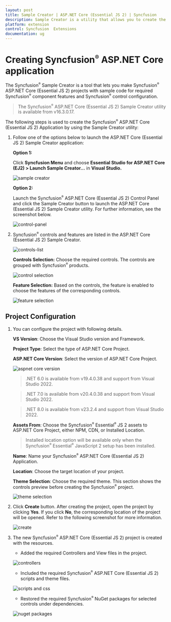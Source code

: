 ```yaml
---
layout: post
title: Sample Creator | ASP.NET Core (Essential JS 2) | Syncfusion
description: Sample Creator is a utility that allows you to create the Syncfusion  ASP.NET Core (Essential JS 2) Projects with required Syncfusion controls
platform: extension
control: Syncfusion  Extensions
documentation: ug
---
```


# Creating Syncfusion<sup style="font-size:70%">&reg;</sup>  ASP.NET Core application

The Syncfusion<sup style="font-size:70%">&reg;</sup>  Sample Creator is a tool that lets you make Syncfusion<sup style="font-size:70%">&reg;</sup>  ASP.NET Core (Essential JS 2) projects with sample code for required Syncfusion<sup style="font-size:70%">&reg;</sup>  component features and Syncfusion<sup style="font-size:70%">&reg;</sup>  control configuration.

> The Syncfusion<sup style="font-size:70%">&reg;</sup>  ASP.NET Core (Essential JS 2) Sample Creator utility is available from v16.3.0.17.

The following steps is used to create the Syncfusion<sup style="font-size:70%">&reg;</sup>  ASP.NET Core (Essential JS 2) Application by using the Sample Creator utility:

1. Follow one of the options below to launch the ASP.NET Core (Essential JS 2) Sample Creator application:

    **Option 1:**

    Click **Syncfusion Menu** and choose **Essential Studio for ASP.NET Core (EJ2) > Launch Sample Creator…** in **Visual Studio.**

    ![sample creator](images/sample-creator.png)

    **Option 2:**

    Launch the Syncfusion<sup style="font-size:70%">&reg;</sup>  ASP.NET Core (Essential JS 2) Control Panel and click the Sample Creator button to launch the ASP.NET Core (Essential JS 2) Sample Creator utility. For further information, see the screenshot below.

    ![control-panel](images/sample-creator-control-panel.png)

2. Syncfusion<sup style="font-size:70%">&reg;</sup>  controls and features are listed in the ASP.NET Core (Essential JS 2) Sample Creator.

    ![controls-list](images/controls-list.png)

    **Controls Selection:** Choose the required controls. The controls are grouped with Syncfusion<sup style="font-size:70%">&reg;</sup>  products.

    ![control selection](images/controls-selection.png)

    **Feature Selection:** Based on the controls, the feature is enabled to choose the features of the corresponding controls.

    ![feature selection](images/feature-selection.png)

## Project Configuration

1. You can configure the project with following details.

    **VS Version**: Choose the Visual Studio version and Framework.

    **Project Type**: Select the type of ASP.NET Core Project.

    **ASP.NET Core Version**: Select the version of ASP.NET Core Project.

    ![aspnet core version](images/Aspnet-core-version.png)

    > .NET 6.0 is available from v19.4.0.38 and support from Visual Studio 2022.

    > .NET 7.0 is available from v20.4.0.38 and support from Visual Studio 2022.

    > .NET 8.0 is available from v23.2.4 and support from Visual Studio 2022.

    **Assets From**: Choose the Syncfusion<sup style="font-size:70%">&reg;</sup>  Essential<sup style="font-size:70%">&reg;</sup> JS 2 assets to ASP.NET Core Project, either NPM, CDN, or Installed Location.

    > Installed location option will be available only when the Syncfusion<sup style="font-size:70%">&reg;</sup>  Essential<sup style="font-size:70%">&reg;</sup> JavaScript 2 setup has been installed.

    **Name**: Name your Syncfusion<sup style="font-size:70%">&reg;</sup>  ASP.NET Core (Essential JS 2) Application.

    **Location**: Choose the target location of your project.

    **Theme Selection**: Choose the required theme. This section shows the controls preview before creating the Syncfusion<sup style="font-size:70%">&reg;</sup>  project.

    ![theme selection](images/theme-selection.png)

2. Click **Create** button. After creating the project, open the project by clicking **Yes**. If you click **No**, the corresponding location of the project will be opened. Refer to the following screenshot for more information.

    ![create](images/create-button.png)

3. The new Syncfusion<sup style="font-size:70%">&reg;</sup>  ASP.NET Core (Essential JS 2) project is created with the resources.

    * Added the required Controllers and View files in the project.

    ![controllers](images/required-controllers.png)

    * Included the required Syncfusion<sup style="font-size:70%">&reg;</sup>  ASP.NET Core (Essential JS 2) scripts and theme files.

    ![scripts and css](images/scripts-css.png)

    * Restored the required Syncfusion<sup style="font-size:70%">&reg;</sup>  NuGet packages for selected controls under dependencies.

    ![nuget packages](images/nuget-packges.png)